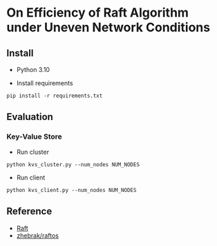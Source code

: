 # On Efficiency of Raft Algorithm under Uneven Network Conditions

## Install

- Python 3.10

- Install requirements
```
pip install -r requirements.txt
```

## Evaluation

### Key-Value Store

- Run cluster
```
python kvs_cluster.py --num_nodes NUM_NODES
```

- Run client
```
python kvs_client.py --num_nodes NUM_NODES
```

## Reference

- [Raft](https://raft.github.io/)
- [zhebrak/raftos](https://github.com/zhebrak/raftos)

